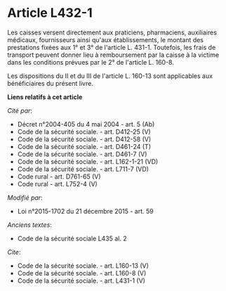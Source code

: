 # Article L432-1

Les caisses versent directement aux praticiens, pharmaciens, auxiliaires médicaux, fournisseurs ainsi qu'aux établissements,
le montant des prestations fixées aux 1° et 3° de l'article L. 431-1. Toutefois, les frais de transport peuvent donner lieu à
remboursement par la caisse à la victime dans les conditions prévues par le 2° de l'article L. 160-8. 

Les dispositions du II et du III de l'article L. 160-13 sont applicables aux bénéficiaires du présent livre.

**Liens relatifs à cet article**

_Cité par_:

  - Décret n°2004-405 du 4 mai 2004 - art. 5 (Ab)
  - Code de la sécurité sociale. - art. D412-25 (V)
  - Code de la sécurité sociale. - art. D412-58 (V)
  - Code de la sécurité sociale. - art. D461-24 (T)
  - Code de la sécurité sociale. - art. D461-7 (V)
  - Code de la sécurité sociale. - art. L162-1-21 (VD)
  - Code de la sécurité sociale. - art. L711-7 (VD)
  - Code rural - art. D761-65 (V)
  - Code rural - art. L752-4 (V)

_Modifié par_:

  - Loi n°2015-1702 du 21 décembre 2015 - art. 59

_Anciens textes_:

  - Code de la sécurité sociale L435 al. 2

_Cite_:

  - Code de la sécurité sociale. - art. L160-13 (V)
  - Code de la sécurité sociale. - art. L160-8 (V)
  - Code de la sécurité sociale. - art. L431-1 (V)
